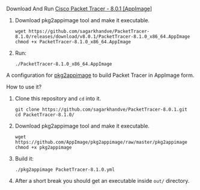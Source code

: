 
Download And Run [Cisco Packet Tracer - 8.0.1 [AppImage]](https://github.com/sagarkhandve/PacketTracer/releases/download/v8.0.1/PacketTracer-8.0.1.AppImage)

1. Download pkg2appimage tool and make it executable.
   ```shell
   wget https://github.com/sagarkhandve/PacketTracer-8.1.0/releases/download/v8.0.1/PacketTracer-8.1.0_x86_64.AppImage
   chmod +x PacketTracer-8.1.0_x86_64.AppImage
   ```
2. Run:

   ```shell
   ./PacketTracer-8.1.0_x86_64.AppImage
   ```

A configuration for [pkg2appimage](https://github.com/AppImage/pkg2appimage) to build Packet Tracer in AppImage form.

How to use it?

1. Clone this repository and `cd` into it.
    ```shell
    git clone https://github.com/sagarkhandve/PacketTracer-8.0.1.git
    cd PacketTracer-8.1.0/
    ```
2. Download pkg2appimage tool and make it executable.
   ```shell
   wget https://github.com/AppImage/pkg2appimage/raw/master/pkg2appimage
   chmod +x pkg2appimage
   ```
3. Build it:

   ```shell
   ./pkg2appimage PacketTracer-8.1.0.yml
   ```

4. After a short break you should get an executable inside `out/` directory.
